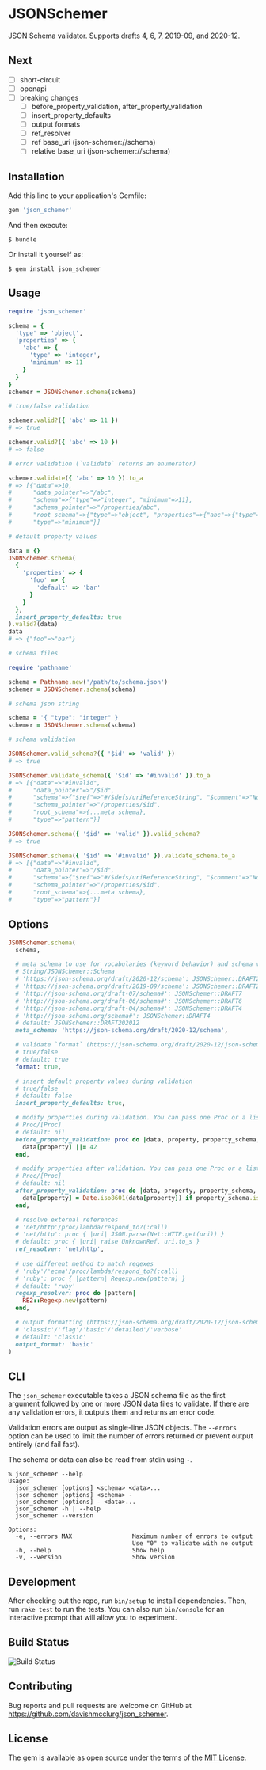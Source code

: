 # JSONSchemer

JSON Schema validator. Supports drafts 4, 6, 7, 2019-09, and 2020-12.

## Next

- [ ] short-circuit
- [ ] openapi
- [ ] breaking changes
  - [ ] before_property_validation, after_property_validation
  - [ ] insert_property_defaults
  - [ ] output formats
  - [ ] ref_resolver
  - [ ] ref base_uri (json-schemer://schema)
  - [ ] relative base_uri (json-schemer://schema)

## Installation

Add this line to your application's Gemfile:

```ruby
gem 'json_schemer'
```

And then execute:

    $ bundle

Or install it yourself as:

    $ gem install json_schemer

## Usage

```ruby
require 'json_schemer'

schema = {
  'type' => 'object',
  'properties' => {
    'abc' => {
      'type' => 'integer',
      'minimum' => 11
    }
  }
}
schemer = JSONSchemer.schema(schema)

# true/false validation

schemer.valid?({ 'abc' => 11 })
# => true

schemer.valid?({ 'abc' => 10 })
# => false

# error validation (`validate` returns an enumerator)

schemer.validate({ 'abc' => 10 }).to_a
# => [{"data"=>10,
#      "data_pointer"=>"/abc",
#      "schema"=>{"type"=>"integer", "minimum"=>11},
#      "schema_pointer"=>"/properties/abc",
#      "root_schema"=>{"type"=>"object", "properties"=>{"abc"=>{"type"=>"integer", "minimum"=>11}}},
#      "type"=>"minimum"}]

# default property values

data = {}
JSONSchemer.schema(
  {
    'properties' => {
      'foo' => {
        'default' => 'bar'
      }
    }
  },
  insert_property_defaults: true
).valid?(data)
data
# => {"foo"=>"bar"}

# schema files

require 'pathname'

schema = Pathname.new('/path/to/schema.json')
schemer = JSONSchemer.schema(schema)

# schema json string

schema = '{ "type": "integer" }'
schemer = JSONSchemer.schema(schema)

# schema validation

JSONSchemer.valid_schema?({ '$id' => 'valid' })
# => true

JSONSchemer.validate_schema({ '$id' => '#invalid' }).to_a
# => [{"data"=>"#invalid",
#      "data_pointer"=>"/$id",
#      "schema"=>{"$ref"=>"#/$defs/uriReferenceString", "$comment"=>"Non-empty fragments not allowed.", "pattern"=>"^[^#]*#?$"},
#      "schema_pointer"=>"/properties/$id",
#      "root_schema"=>{...meta schema},
#      "type"=>"pattern"}]

JSONSchemer.schema({ '$id' => 'valid' }).valid_schema?
# => true

JSONSchemer.schema({ '$id' => '#invalid' }).validate_schema.to_a
# => [{"data"=>"#invalid",
#      "data_pointer"=>"/$id",
#      "schema"=>{"$ref"=>"#/$defs/uriReferenceString", "$comment"=>"Non-empty fragments not allowed.", "pattern"=>"^[^#]*#?$"},
#      "schema_pointer"=>"/properties/$id",
#      "root_schema"=>{...meta schema},
#      "type"=>"pattern"}]
```

## Options

```ruby
JSONSchemer.schema(
  schema,

  # meta schema to use for vocabularies (keyword behavior) and schema validation
  # String/JSONSchemer::Schema
  # 'https://json-schema.org/draft/2020-12/schema': JSONSchemer::DRAFT202012
  # 'https://json-schema.org/draft/2019-09/schema': JSONSchemer::DRAFT201909
  # 'http://json-schema.org/draft-07/schema#': JSONSchemer::DRAFT7
  # 'http://json-schema.org/draft-06/schema#': JSONSchemer::DRAFT6
  # 'http://json-schema.org/draft-04/schema#': JSONSchemer::DRAFT4
  # 'http://json-schema.org/schema#': JSONSchemer::DRAFT4
  # default: JSONSchemer::DRAFT202012
  meta_schema: 'https://json-schema.org/draft/2020-12/schema',

  # validate `format` (https://json-schema.org/draft/2020-12/json-schema-validation.html#section-7)
  # true/false
  # default: true
  format: true,

  # insert default property values during validation
  # true/false
  # default: false
  insert_property_defaults: true,

  # modify properties during validation. You can pass one Proc or a list of Procs to modify data.
  # Proc/[Proc]
  # default: nil
  before_property_validation: proc do |data, property, property_schema, _parent|
    data[property] ||= 42
  end,

  # modify properties after validation. You can pass one Proc or a list of Procs to modify data.
  # Proc/[Proc]
  # default: nil
  after_property_validation: proc do |data, property, property_schema, _parent|
    data[property] = Date.iso8601(data[property]) if property_schema.is_a?(Hash) && property_schema['format'] == 'date'
  end,

  # resolve external references
  # 'net/http'/proc/lambda/respond_to?(:call)
  # 'net/http': proc { |uri| JSON.parse(Net::HTTP.get(uri)) }
  # default: proc { |uri| raise UnknownRef, uri.to_s }
  ref_resolver: 'net/http',
  
  # use different method to match regexes
  # 'ruby'/'ecma'/proc/lambda/respond_to?(:call)
  # 'ruby': proc { |pattern| Regexp.new(pattern) }
  # default: 'ruby'
  regexp_resolver: proc do |pattern|
    RE2::Regexp.new(pattern)
  end,

  # output formatting (https://json-schema.org/draft/2020-12/json-schema-core.html#section-12)
  # 'classic'/'flag'/'basic'/'detailed'/'verbose'
  # default: 'classic'
  output_format: 'basic'
)
```

## CLI

The `json_schemer` executable takes a JSON schema file as the first argument followed by one or more JSON data files to validate. If there are any validation errors, it outputs them and returns an error code.

Validation errors are output as single-line JSON objects. The `--errors` option can be used to limit the number of errors returned or prevent output entirely (and fail fast).

The schema or data can also be read from stdin using `-`.

```
% json_schemer --help
Usage:
  json_schemer [options] <schema> <data>...
  json_schemer [options] <schema> -
  json_schemer [options] - <data>...
  json_schemer -h | --help
  json_schemer --version

Options:
  -e, --errors MAX                 Maximum number of errors to output
                                   Use "0" to validate with no output
  -h, --help                       Show help
  -v, --version                    Show version
```

## Development

After checking out the repo, run `bin/setup` to install dependencies. Then, run `rake test` to run the tests. You can also run `bin/console` for an interactive prompt that will allow you to experiment.

## Build Status

![Build Status](https://github.com/davishmcclurg/json_schemer/workflows/ci/badge.svg)

## Contributing

Bug reports and pull requests are welcome on GitHub at https://github.com/davishmcclurg/json_schemer.

## License

The gem is available as open source under the terms of the [MIT License](https://opensource.org/licenses/MIT).
